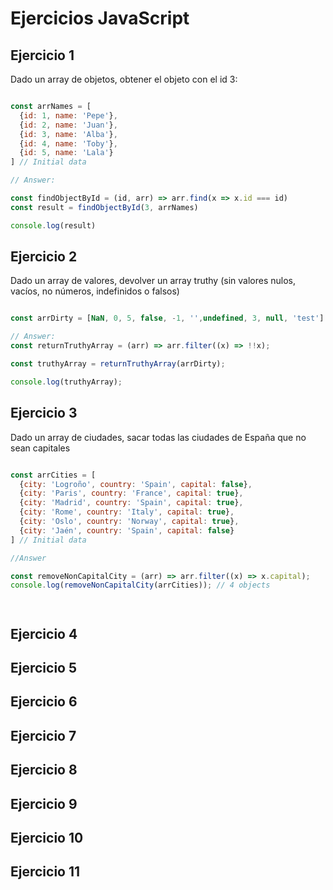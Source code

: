 # Ejercicios JavaScript

## Ejercicio 1
Dado un array de objetos, obtener el objeto con el id 3:

```javascript

const arrNames = [
  {id: 1, name: 'Pepe'},
  {id: 2, name: 'Juan'},
  {id: 3, name: 'Alba'},
  {id: 4, name: 'Toby'},
  {id: 5, name: 'Lala'}
] // Initial data

// Answer:

const findObjectById = (id, arr) => arr.find(x => x.id === id)
const result = findObjectById(3, arrNames)

console.log(result)

```

## Ejercicio 2
Dado un array de valores, devolver un array truthy (sin valores nulos, vacíos, no números, indefinidos o falsos)

```javascript

const arrDirty = [NaN, 0, 5, false, -1, '',undefined, 3, null, 'test'] // initial data

// Answer:
const returnTruthyArray = (arr) => arr.filter((x) => !!x);

const truthyArray = returnTruthyArray(arrDirty);

console.log(truthyArray);

```

## Ejercicio 3
Dado un array de ciudades, sacar todas las ciudades de España que no sean capitales

```javascript

const arrCities = [
  {city: 'Logroño', country: 'Spain', capital: false},
  {city: 'Paris', country: 'France', capital: true},
  {city: 'Madrid', country: 'Spain', capital: true},
  {city: 'Rome', country: 'Italy', capital: true},
  {city: 'Oslo', country: 'Norway', capital: true},
  {city: 'Jaén', country: 'Spain', capital: false}
] // Initial data

//Answer

const removeNonCapitalCity = (arr) => arr.filter((x) => x.capital);
console.log(removeNonCapitalCity(arrCities)); // 4 objects




```

## Ejercicio 4
## Ejercicio 5
## Ejercicio 6
## Ejercicio 7
## Ejercicio 8
## Ejercicio 9
## Ejercicio 10
## Ejercicio 11